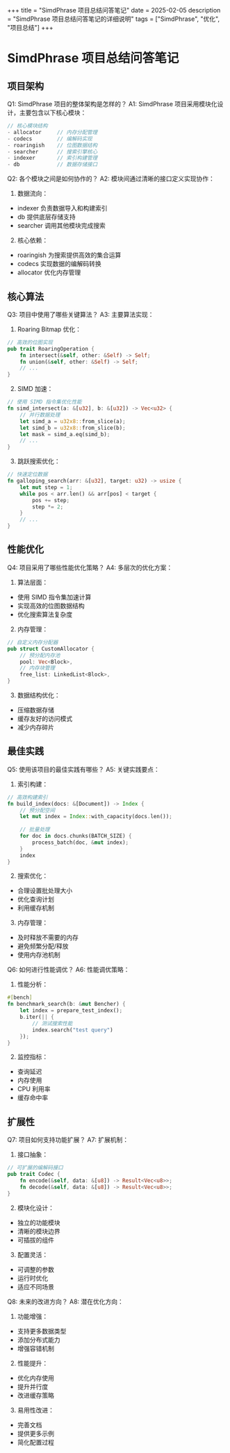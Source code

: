 +++
title = "SimdPhrase 项目总结问答笔记"
date = 2025-02-05
description = "SimdPhrase 项目总结问答笔记的详细说明"
tags = ["SimdPhrase", "优化", "项目总结"]
+++

# SimdPhrase 项目总结问答笔记

## 项目架构

Q1: SimdPhrase 项目的整体架构是怎样的？
A1: SimdPhrase 项目采用模块化设计，主要包含以下核心模块：
```rust
// 核心模块结构
- allocator     // 内存分配管理
- codecs        // 编解码实现
- roaringish    // 位图数据结构
- searcher      // 搜索引擎核心
- indexer       // 索引构建管理
- db            // 数据存储接口
```

Q2: 各个模块之间是如何协作的？
A2: 模块间通过清晰的接口定义实现协作：
1. 数据流向：
- indexer 负责数据导入和构建索引
- db 提供底层存储支持
- searcher 调用其他模块完成搜索

2. 核心依赖：
- roaringish 为搜索提供高效的集合运算
- codecs 实现数据的编解码转换
- allocator 优化内存管理

## 核心算法

Q3: 项目中使用了哪些关键算法？
A3: 主要算法实现：

1. Roaring Bitmap 优化：
```rust
// 高效的位图实现
pub trait RoaringOperation {
    fn intersect(&self, other: &Self) -> Self;
    fn union(&self, other: &Self) -> Self;
    // ...
}
```

2. SIMD 加速：
```rust
// 使用 SIMD 指令集优化性能
fn simd_intersect(a: &[u32], b: &[u32]) -> Vec<u32> {
    // 并行数据处理
    let simd_a = u32x8::from_slice(a);
    let simd_b = u32x8::from_slice(b);
    let mask = simd_a.eq(simd_b);
    // ...
}
```

3. 跳跃搜索优化：
```rust
// 快速定位数据
fn galloping_search(arr: &[u32], target: u32) -> usize {
    let mut step = 1;
    while pos < arr.len() && arr[pos] < target {
        pos += step;
        step *= 2;
    }
    // ...
}
```

## 性能优化

Q4: 项目采用了哪些性能优化策略？
A4: 多层次的优化方案：

1. 算法层面：
- 使用 SIMD 指令集加速计算
- 实现高效的位图数据结构
- 优化搜索算法复杂度

2. 内存管理：
```rust
// 自定义内存分配器
pub struct CustomAllocator {
    // 预分配内存池
    pool: Vec<Block>,
    // 内存块管理
    free_list: LinkedList<Block>,
}
```

3. 数据结构优化：
- 压缩数据存储
- 缓存友好的访问模式
- 减少内存碎片

## 最佳实践

Q5: 使用该项目的最佳实践有哪些？
A5: 关键实践要点：

1. 索引构建：
```rust
// 高效构建索引
fn build_index(docs: &[Document]) -> Index {
    // 预分配空间
    let mut index = Index::with_capacity(docs.len());
    
    // 批量处理
    for doc in docs.chunks(BATCH_SIZE) {
        process_batch(doc, &mut index);
    }
    index
}
```

2. 搜索优化：
- 合理设置批处理大小
- 优化查询计划
- 利用缓存机制

3. 内存管理：
- 及时释放不需要的内存
- 避免频繁分配/释放
- 使用内存池机制

Q6: 如何进行性能调优？
A6: 性能调优策略：

1. 性能分析：
```rust
#[bench]
fn benchmark_search(b: &mut Bencher) {
    let index = prepare_test_index();
    b.iter(|| {
        // 测试搜索性能
        index.search("test query")
    });
}
```

2. 监控指标：
- 查询延迟
- 内存使用
- CPU 利用率
- 缓存命中率

## 扩展性

Q7: 项目如何支持功能扩展？
A7: 扩展机制：

1. 接口抽象：
```rust
// 可扩展的编解码接口
pub trait Codec {
    fn encode(&self, data: &[u8]) -> Result<Vec<u8>>;
    fn decode(&self, data: &[u8]) -> Result<Vec<u8>>;
}
```

2. 模块化设计：
- 独立的功能模块
- 清晰的模块边界
- 可插拔的组件

3. 配置灵活：
- 可调整的参数
- 运行时优化
- 适应不同场景

Q8: 未来的改进方向？
A8: 潜在优化方向：

1. 功能增强：
- 支持更多数据类型
- 添加分布式能力
- 增强容错机制

2. 性能提升：
- 优化内存使用
- 提升并行度
- 改进缓存策略

3. 易用性改进：
- 完善文档
- 提供更多示例
- 简化配置过程